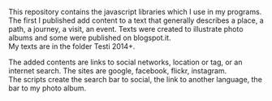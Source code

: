 This repository contains the javascript libraries which I use in my programs.  
The first I published add content to a text that generally describes a place, a path, a journey, a visit, an event. Texts were created to illustrate photo albums and some were published on blogspot.it.  
My texts are in the folder Testi 2014+.

The added contents are links to social networks, location or tag, or an internet search. The sites are google, facebook, flickr, instagram.  
The scripts create the search bar to social, the link to another language, the bar to my photo album.
